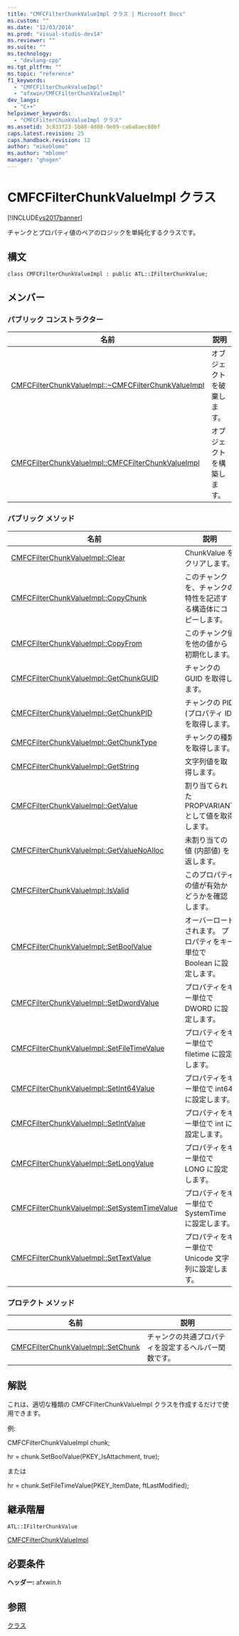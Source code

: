 ```yaml
---
title: "CMFCFilterChunkValueImpl クラス | Microsoft Docs"
ms.custom: ""
ms.date: "12/03/2016"
ms.prod: "visual-studio-dev14"
ms.reviewer: ""
ms.suite: ""
ms.technology: 
  - "devlang-cpp"
ms.tgt_pltfrm: ""
ms.topic: "reference"
f1_keywords: 
  - "CMFCFilterChunkValueImpl"
  - "afxwin/CMFCFilterChunkValueImpl"
dev_langs: 
  - "C++"
helpviewer_keywords: 
  - "CMFCFilterChunkValueImpl クラス"
ms.assetid: 3c833f23-5b88-4d08-9e09-ca6a8aec88bf
caps.latest.revision: 25
caps.handback.revision: 12
author: "mikeblome"
ms.author: "mblome"
manager: "ghogen"
---
```

# CMFCFilterChunkValueImpl クラス
[!INCLUDE[vs2017banner](../../assembler/inline/includes/vs2017banner.md)]

チャンクとプロパティ値のペアのロジックを単純化するクラスです。  
  
## 構文  
  
```  
class CMFCFilterChunkValueImpl : public ATL::IFilterChunkValue;  
```  
  
## メンバー  
  
### パブリック コンストラクター  
  
|名前|説明|  
|--------|--------|  
|[CMFCFilterChunkValueImpl::~CMFCFilterChunkValueImpl](../Topic/CMFCFilterChunkValueImpl::~CMFCFilterChunkValueImpl.md)|オブジェクトを破棄します。|  
|[CMFCFilterChunkValueImpl::CMFCFilterChunkValueImpl](../Topic/CMFCFilterChunkValueImpl::CMFCFilterChunkValueImpl.md)|オブジェクトを構築します。|  
  
### パブリック メソッド  
  
|名前|説明|  
|--------|--------|  
|[CMFCFilterChunkValueImpl::Clear](../Topic/CMFCFilterChunkValueImpl::Clear.md)|ChunkValue をクリアします。|  
|[CMFCFilterChunkValueImpl::CopyChunk](../Topic/CMFCFilterChunkValueImpl::CopyChunk.md)|このチャンクを、チャンクの特性を記述する構造体にコピーします。|  
|[CMFCFilterChunkValueImpl::CopyFrom](../Topic/CMFCFilterChunkValueImpl::CopyFrom.md)|このチャンク値を他の値から初期化します。|  
|[CMFCFilterChunkValueImpl::GetChunkGUID](../Topic/CMFCFilterChunkValueImpl::GetChunkGUID.md)|チャンクの GUID を取得します。|  
|[CMFCFilterChunkValueImpl::GetChunkPID](../Topic/CMFCFilterChunkValueImpl::GetChunkPID.md)|チャンクの PID \(プロパティ ID\) を取得します。|  
|[CMFCFilterChunkValueImpl::GetChunkType](../Topic/CMFCFilterChunkValueImpl::GetChunkType.md)|チャンクの種類を取得します。|  
|[CMFCFilterChunkValueImpl::GetString](../Topic/CMFCFilterChunkValueImpl::GetString.md)|文字列値を取得します。|  
|[CMFCFilterChunkValueImpl::GetValue](../Topic/CMFCFilterChunkValueImpl::GetValue.md)|割り当てられた PROPVARIANT として値を取得します。|  
|[CMFCFilterChunkValueImpl::GetValueNoAlloc](../Topic/CMFCFilterChunkValueImpl::GetValueNoAlloc.md)|未割り当ての値 \(内部値\) を返します。|  
|[CMFCFilterChunkValueImpl::IsValid](../Topic/CMFCFilterChunkValueImpl::IsValid.md)|このプロパティの値が有効かどうかを確認します。|  
|[CMFCFilterChunkValueImpl::SetBoolValue](../Topic/CMFCFilterChunkValueImpl::SetBoolValue.md)|オーバーロードされます。  プロパティをキー単位で Boolean に設定します。|  
|[CMFCFilterChunkValueImpl::SetDwordValue](../Topic/CMFCFilterChunkValueImpl::SetDwordValue.md)|プロパティをキー単位で DWORD に設定します。|  
|[CMFCFilterChunkValueImpl::SetFileTimeValue](../Topic/CMFCFilterChunkValueImpl::SetFileTimeValue.md)|プロパティをキー単位で filetime に設定します。|  
|[CMFCFilterChunkValueImpl::SetInt64Value](../Topic/CMFCFilterChunkValueImpl::SetInt64Value.md)|プロパティをキー単位で int64 に設定します。|  
|[CMFCFilterChunkValueImpl::SetIntValue](../Topic/CMFCFilterChunkValueImpl::SetIntValue.md)|プロパティをキー単位で int に設定します。|  
|[CMFCFilterChunkValueImpl::SetLongValue](../Topic/CMFCFilterChunkValueImpl::SetLongValue.md)|プロパティをキー単位で LONG に設定します。|  
|[CMFCFilterChunkValueImpl::SetSystemTimeValue](../Topic/CMFCFilterChunkValueImpl::SetSystemTimeValue.md)|プロパティをキー単位で SystemTime に設定します。|  
|[CMFCFilterChunkValueImpl::SetTextValue](../Topic/CMFCFilterChunkValueImpl::SetTextValue.md)|プロパティをキー単位で Unicode 文字列に設定します。|  
  
### プロテクト メソッド  
  
|名前|説明|  
|--------|--------|  
|[CMFCFilterChunkValueImpl::SetChunk](../Topic/CMFCFilterChunkValueImpl::SetChunk.md)|チャンクの共通プロパティを設定するヘルパー関数です。|  
  
## 解説  
 これは、適切な種類の CMFCFilterChunkValueImpl クラスを作成するだけで使用できます。  
  
 例:  
  
 CMFCFilterChunkValueImpl chunk;  
  
 hr \= chunk.SetBoolValue\(PKEY\_IsAttachment, true\);  
  
 または  
  
 hr \= chunk.SetFileTimeValue\(PKEY\_ItemDate, ftLastModified\);  
  
## 継承階層  
 `ATL::IFilterChunkValue`  
  
 [CMFCFilterChunkValueImpl](../../mfc/reference/cmfcfilterchunkvalueimpl-class.md)  
  
## 必要条件  
 **ヘッダー:** afxwin.h  
  
## 参照  
 [クラス](../Topic/MFC%20Classes.md)